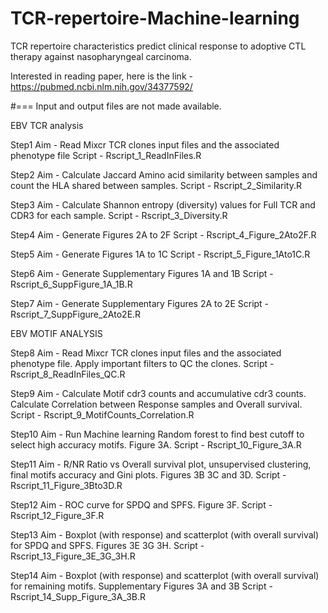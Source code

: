 # TCR-repertoire-Machine-learning
TCR repertoire characteristics predict clinical response to adoptive CTL therapy against nasopharyngeal carcinoma.

Interested in reading paper, here is the link - https://pubmed.ncbi.nlm.nih.gov/34377592/

#=== Input and output files are not made available.

EBV TCR analysis

Step1
	Aim - Read Mixcr TCR clones input files and the associated phenotype file
	Script - Rscript_1_ReadInFiles.R
	
Step2
	Aim - Calculate Jaccard Amino acid similarity between samples and count the HLA shared between samples.
	Script - Rscript_2_Similarity.R

Step3
	Aim - Calculate Shannon entropy (diversity) values for Full TCR and CDR3 for each sample.
	Script - Rscript_3_Diversity.R
	
Step4
	Aim - Generate Figures 2A to 2F
	Script - Rscript_4_Figure_2Ato2F.R
 
Step5
	Aim - Generate Figures 1A to 1C
	Script - Rscript_5_Figure_1Ato1C.R
 
Step6
	Aim - Generate Supplementary Figures 1A and 1B
	Script - Rscript_6_SuppFigure_1A_1B.R

Step7
	Aim - Generate Supplementary Figures 2A to 2E
	Script - Rscript_7_SuppFigure_2Ato2E.R

EBV MOTIF ANALYSIS


Step8
	Aim - Read Mixcr TCR clones input files and the associated phenotype file. Apply important filters to QC the clones.
	Script - Rscript_8_ReadInFiles_QC.R

Step9
	Aim - Calculate Motif cdr3 counts and accumulative cdr3 counts. Calculate Correlation between Response samples and Overall survival.
	Script - Rscript_9_MotifCounts_Correlation.R

Step10
	Aim - Run Machine learning Random forest to find best cutoff to select high accuracy motifs. Figure 3A.
	Script - Rscript_10_Figure_3A.R

Step11
	Aim - R/NR Ratio vs Overall survival plot, unsupervised clustering, final motifs accuracy and Gini plots. Figures 3B 3C and 3D.
	Script - Rscript_11_Figure_3Bto3D.R

Step12
	Aim - ROC curve for SPDQ and SPFS. Figure 3F.
	Script - Rscript_12_Figure_3F.R

Step13
	Aim - Boxplot (with response) and scatterplot (with overall survival) for SPDQ and SPFS. Figures 3E 3G 3H.
	Script - Rscript_13_Figure_3E_3G_3H.R

Step14
	Aim - Boxplot (with response) and scatterplot (with overall survival) for remaining motifs. Supplementary Figures 3A and 3B
	Script - Rscript_14_Supp_Figure_3A_3B.R
	 
